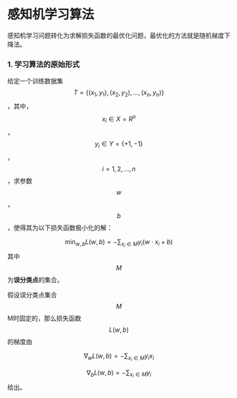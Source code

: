 # 感知机学习算法

感知机学习问题转化为求解损失函数的最优化问题，最优化的方法就是随机梯度下降法。

### 1. 学习算法的原始形式

给定一个训练数据集$$T=\{(x_1,y_1),(x_2,y_2),...,(x_n,y_n)\}$$，其中，$$x_i\in X= R^n$$，$$y_i\in Y=\lbrace+1,-1\rbrace$$，$$i=1,2,...,n$$，求参数$$w$$，$$b$$，使得其为以下损失函数极小化的解：


$$
\min_{w,b}L(w,b)=-\displaystyle\sum_{x_i\in M}y_i(w\cdot x_i+b)
$$
其中$$M$$为**误分类点**的集合。

假设误分类点集合$$M$$M时固定的，那么损失函数$$L(w,b)$$的梯度由


$$
\nabla_w L(w,b)=-\displaystyle\sum_{x_i\in M}y_i x_i
$$

$$
\nabla_b L(w,b)=-\displaystyle\sum_{x_i\in M}y_i
$$
给出。

